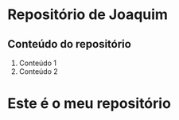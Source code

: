 # Repositório de Joaquim

## Conteúdo do repositório

1. Conteúdo 1
2. Conteúdo 2

# Este é o meu repositório
